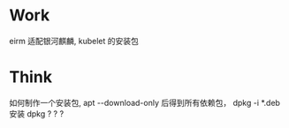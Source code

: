 # Work
eirm 适配银河麒麟, kubelet 的安装包

# Think
如何制作一个安装包, apt --download-only 后得到所有依赖包， dpkg -i \*.deb 安装
dpkg ? ? ?

